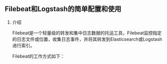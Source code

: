 ## Filebeat和Logstash的简单配置和使用

1. 介绍

   Filebeat是一个轻量级的转发和集中日志数据的托运工具，Filebeat监控指定的日志文件或位置，收集日志事件，并将其转发到Elasticsearch或Logstash进行索引。

   Filebeat的工作方式如下：